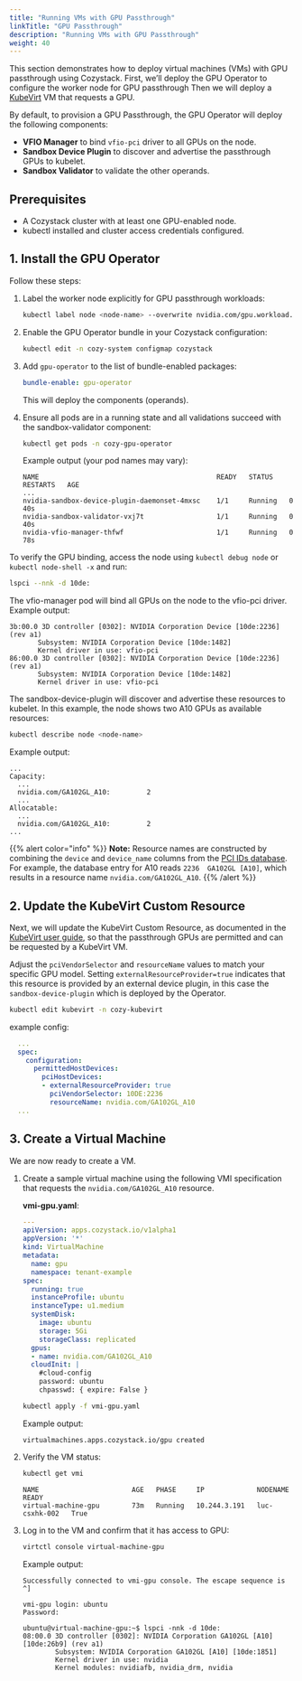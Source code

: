 ```yaml
---
title: "Running VMs with GPU Passthrough"
linkTitle: "GPU Passthrough"
description: "Running VMs with GPU Passthrough"
weight: 40
---
```


This section demonstrates how to deploy virtual machines (VMs) with GPU passthrough using Cozystack.
First, we’ll deploy the GPU Operator to configure the worker node for GPU passthrough
Then we will deploy a [KubeVirt](https://kubevirt.io/) VM that requests a GPU.

By default, to provision a GPU Passthrough, the GPU Operator will deploy the following components:

- **VFIO Manager** to bind `vfio-pci` driver to all GPUs on the node.
- **Sandbox Device Plugin** to discover and advertise the passthrough GPUs to kubelet.
- **Sandbox Validator** to validate the other operands.

## Prerequisites

- A Cozystack cluster with at least one GPU-enabled node.
- kubectl installed and cluster access credentials configured.

## 1. Install the GPU Operator

Follow these steps:

1.  Label the worker node explicitly for GPU passthrough workloads:

    ```bash
    kubectl label node <node-name> --overwrite nvidia.com/gpu.workload.config=vm-passthrough
    ```

2.  Enable the GPU Operator bundle in your Cozystack configuration:

    ```bash
    kubectl edit -n cozy-system configmap cozystack
    ```

3.  Add `gpu-operator` to the list of bundle-enabled packages:

    ```yaml
    bundle-enable: gpu-operator
    ```
    This will deploy the components (operands).

4.  Ensure all pods are in a running state and all validations succeed with the sandbox-validator component:

    ```bash
    kubectl get pods -n cozy-gpu-operator
    ```

    Example output (your pod names may vary):
    
    ```console
    NAME                                            READY   STATUS    RESTARTS   AGE
    ...
    nvidia-sandbox-device-plugin-daemonset-4mxsc    1/1     Running   0          40s
    nvidia-sandbox-validator-vxj7t                  1/1     Running   0          40s
    nvidia-vfio-manager-thfwf                       1/1     Running   0          78s
    ```

To verify the GPU binding, access the node using `kubectl debug node` or `kubectl node-shell -x` and run:

```bash
lspci --nnk -d 10de:
```

The vfio-manager pod will bind all GPUs on the node to the vfio-pci driver. Example output:

```console
3b:00.0 3D controller [0302]: NVIDIA Corporation Device [10de:2236] (rev a1)
       Subsystem: NVIDIA Corporation Device [10de:1482]
       Kernel driver in use: vfio-pci
86:00.0 3D controller [0302]: NVIDIA Corporation Device [10de:2236] (rev a1)
       Subsystem: NVIDIA Corporation Device [10de:1482]
       Kernel driver in use: vfio-pci
```

The sandbox-device-plugin will discover and advertise these resources to kubelet.
In this example, the node shows two A10 GPUs as available resources:

```bash
kubectl describe node <node-name>
```

Example output:

```console
...
Capacity:
  ...
  nvidia.com/GA102GL_A10:         2
  ...
Allocatable:
  ...
  nvidia.com/GA102GL_A10:         2
...
```

{{% alert color="info" %}}
**Note:** Resource names are constructed by combining the `device` and `device_name` columns from the [PCI IDs database](https://pci-ids.ucw.cz/v2.2/pci.ids).
For example, the database entry for A10 reads `2236  GA102GL [A10]`, which results in a resource name `nvidia.com/GA102GL_A10`.
{{% /alert %}}

## 2. Update the KubeVirt Custom Resource

Next, we will update the KubeVirt Custom Resource, as documented in the 
[KubeVirt user guide](https://kubevirt.io/user-guide/virtual_machines/host-devices/#listing-permitted-devices),
so that the passthrough GPUs are permitted and can be requested by a KubeVirt VM.

Adjust the `pciVendorSelector` and `resourceName` values to match your specific GPU model.
Setting `externalResourceProvider=true` indicates that this resource is provided by an external device plugin,
in this case the `sandbox-device-plugin` which is deployed by the Operator.

```bash
kubectl edit kubevirt -n cozy-kubevirt
```
example config:
```yaml
  ...
  spec:
    configuration:
      permittedHostDevices:
        pciHostDevices:
        - externalResourceProvider: true
          pciVendorSelector: 10DE:2236
          resourceName: nvidia.com/GA102GL_A10
  ...
```

## 3. Create a Virtual Machine

We are now ready to create a VM.

1.  Create a sample virtual machine using the following VMI specification that requests the `nvidia.com/GA102GL_A10` resource.

    **vmi-gpu.yaml**:
    
    ```yaml
    ---
    apiVersion: apps.cozystack.io/v1alpha1
    appVersion: '*'
    kind: VirtualMachine
    metadata:
      name: gpu
      namespace: tenant-example
    spec:
      running: true
      instanceProfile: ubuntu
      instanceType: u1.medium
      systemDisk:
        image: ubuntu
        storage: 5Gi
        storageClass: replicated
      gpus:
      - name: nvidia.com/GA102GL_A10
      cloudInit: |
        #cloud-config
        password: ubuntu
        chpasswd: { expire: False }
    ```
    
    ```bash
    kubectl apply -f vmi-gpu.yaml
    ```
    
    Example output:
    ```console
    virtualmachines.apps.cozystack.io/gpu created
    ```

2.  Verify the VM status:

    ```bash
    kubectl get vmi
    ```
    
    ```console
    NAME                       AGE   PHASE     IP             NODENAME        READY
    virtual-machine-gpu        73m   Running   10.244.3.191   luc-csxhk-002   True
    ```

3.  Log in to the VM and confirm that it has access to GPU:

    ```bash
    virtctl console virtual-machine-gpu
    ```
    
    Example output:
    ```console
    Successfully connected to vmi-gpu console. The escape sequence is ^]
    
    vmi-gpu login: ubuntu
    Password:
    
    ubuntu@virtual-machine-gpu:~$ lspci -nnk -d 10de:
    08:00.0 3D controller [0302]: NVIDIA Corporation GA102GL [A10] [10de:26b9] (rev a1)
            Subsystem: NVIDIA Corporation GA102GL [A10] [10de:1851]
            Kernel driver in use: nvidia
            Kernel modules: nvidiafb, nvidia_drm, nvidia
    ```
